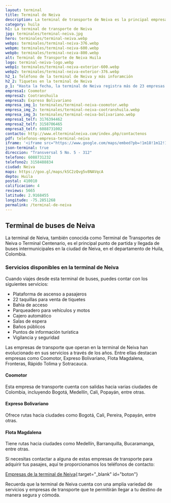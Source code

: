 ```yaml
---
layout: terminal
title: Terminal de Neiva
description: La terminal de transporte de Neiva es la principal empresa de transporte terrestre del departamento del Huila hacia los demás destinos de Colombia
category: huila
h1: La terminal de transporte de Neiva
jpg: terminales/terminal-neiva.jpg
hero: terminales/terminal-neiva.webp
webps: terminales/terminal-neiva-376.webp
webpm: terminales/terminal-neiva-600.webp
webpb: terminales/terminal-neiva-800.webp
alt: Terminal de Transporte de Neiva Huila
logo: terminal-neiva-logo.webp
webp1: terminales/terminal-neiva-exterior-600.webp
webp2: terminales/terminal-neiva-exterior-376.webp
h2_1: Teléfono de la terminal de Neiva y más inforamción
h2_2: Tiquetes en la terminal de Neiva
p_1: "Hasta la fecha, la terminal de Neiva registra más de 23 empresas y a la fecha recibe aproximadamente 4000 buses a diario."
empresa1: Coomotor
empresa2: Cootranshuila
empresa3: Expreso Bolivariano
empresa_img_1: terminales/terminal-neiva-coomotor.webp
empresa_img_2: terminales/terminal-neiva-cootranshuila.webp
empresa_img_3: terminales/terminal-neiva-bolivariano.webp
empresa1_telf: 3176394462
empresa2_telf: 3158706465
empresa3_telf: 6088731002
contacto: http://www.elterminalneiva.com/index.php/contactenos
pdf: telefonos-empresa-terminal-neiva
iframe: '<iframe src="https://www.google.com/maps/embed?pb=!1m18!1m12!1m3!1d3984.649249219424!2d-75.28512678476717!3d2.916850855348999!2m3!1f0!2f0!3f0!3m2!1i1024!2i768!4f13.1!3m3!1m2!1s0x8e3b7387d7ddaa55%3A0xa115d6828f274f18!2sTerminal%20de%20Transporte%20Neiva!5e0!3m2!1ses!2sco!4v1676732295189!5m2!1ses!2sco" width="100%" height="450" style="border:0;" allowfullscreen="" loading="lazy" referrerpolicy="no-referrer-when-downgrade"></iframe>'
json-terminal: true
direccion: "Transversal 5 No. 5 - 312"
telefono: 6088731232
telefono2: 3158488834
ciudad: Neiva
maps: https://goo.gl/maps/kSC2zQvg5v8NAVqcA
depto: Huila
postal: 410010
calificacion: 4
reviews: 5665
latitude: 2.9168455
longitude: -75.2851268
permalink: /terminal-de-neiva
---
```

## Terminal de buses de Neiva

La terminal de Neiva, también conocida como Terminal de Transportes de Neiva o Terminal Centenario, es el principal punto de partida y llegada de buses intermunicipales en la ciudad de Neiva, en el departamento de Huila, Colombia.

### Servicios disponibles en la terminal de Neiva

Cuando viajes desde esta terminal de buses, puedes contar con los siguientes servicios:

* Plataforma de ascenso a pasajeros
* 22 taquillas para venta de tiquetes
* Bahía de acceso
* Parqueadero para vehículos y motos
* Cajero automático
* Salas de espera
* Baños públicos
* Puntos de información turística
* Vigilancia y seguridad

Las empresas de transporte que operan en la terminal de Neiva han evolucionado en sus servicios a través de los años. Entre ellas destacan empresas como Coomotor, Expreso Bolivariano, Flota Magdalena, Fronteras, Rápido Tolima y Sotracauca.

#### Coomotor

Esta empresa de transporte cuenta con salidas hacia varias ciudades de Colombia, incluyendo Bogotá, Medellín, Cali, Popayán, entre otras.

#### Expreso Bolivariano

Ofrece rutas hacia ciudades como Bogotá, Cali, Pereira, Popayán, entre otras.

#### Flota Magdalena

Tiene rutas hacia ciudades como Medellín, Barranquilla, Bucaramanga, entre otras.

Si necesitas contactar a alguna de estas empresas de transporte para adquirir tus pasajes, aquí te proporcionamos los teléfonos de contacto:

[Empresas de la terminal de Neiva]({{page.url}}/{{page.pdf}}){:target="_blank" id="boton"}

Recuerda que la terminal de Neiva cuenta con una amplia variedad de servicios y empresas de transporte que te permitirán llegar a tu destino de manera segura y cómoda.
